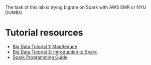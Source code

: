 The task of this lab is trying bigram on Spark with AWS EMR or NYU DUMBO.

# Tutorial resources
* [Big Data Tutorial 1: MapReduce](https://wikis.nyu.edu/display/NYUHPC/Big+Data+Tutorial+1%3A+MapReduce)
* [Big Data Tutorial 3: Introduction to Spark](https://wikis.nyu.edu/display/NYUHPC/Big+Data+Tutorial+3%3A+Introduction+to+Spark)
* [Spark Programming Guide](http://spark.apache.org/docs/latest/rdd-programming-guide.html#spark-programming-guide)
